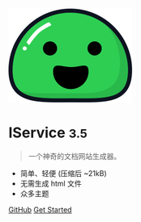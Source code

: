 <!-- _coverpage.md -->

![logo](_media/icon.svg)

# IService <small>3.5</small>

> 一个神奇的文档网站生成器。

- 简单、轻便 (压缩后 ~21kB)
- 无需生成 html 文件
- 众多主题

[GitHub](https://github.com/IServiceStudio/docsify.git)
[Get Started](README)